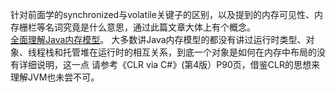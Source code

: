 针对前面学的synchronized与volatile关键子的区别，以及提到的内存可见性、内存栅栏等名词究竟是什么意思，通过此篇文章大体上有个概念。<br>
[全面理解Java内存模型](https://blog.csdn.net/suifeng3051/article/details/52611310)。
大多数讲Java内存模型的都没有讲过运行时类型、对象、线程栈和托管堆在运行时的相互关系，到底一个对象是如何在内存中布局的没有详细说明，这一点
请参考《CLR via C#》(第4版）P90页，借鉴CLR的思想来理解JVM也未尝不可。
